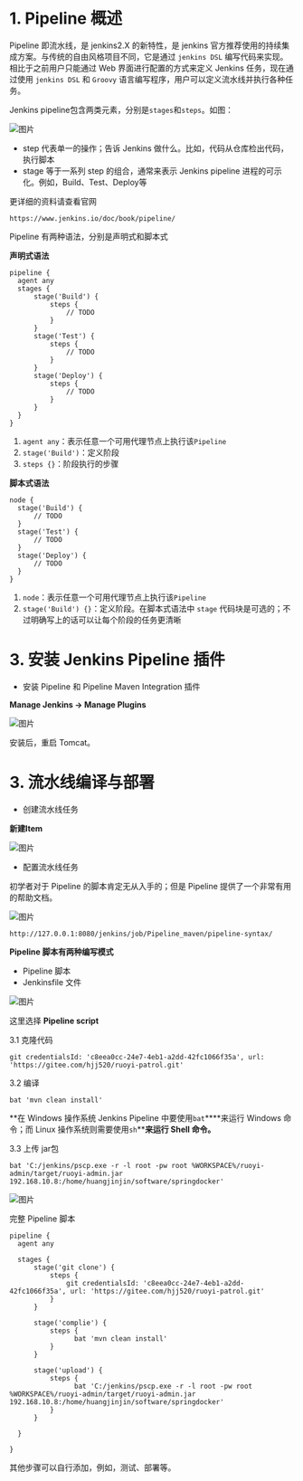# 1. Pipeline 概述

Pipeline 即流水线，是 jenkins2.X 的新特性，是 jenkins 官方推荐使用的持续集成方案。与传统的自由风格项目不同，它是通过 `jenkins DSL` 编写代码来实现。相比于之前用户只能通过 Web 界面进行配置的方式来定义 Jenkins 任务，现在通过使用 `jenkins DSL` 和 `Groovy` 语言编写程序，用户可以定义流水线并执行各种任务。

Jenkins pipeline包含两类元素，分别是`stages`和`steps`。如图：

![图片](images\26-1.png)

- step 代表单一的操作；告诉 Jenkins 做什么。比如，代码从仓库检出代码，执行脚本
- stage 等于一系列 step 的组合，通常来表示 Jenkins pipeline 进程的可示化。例如，Build、Test、Deploy等

更详细的资料请查看官网

```
https://www.jenkins.io/doc/book/pipeline/
```

Pipeline 有两种语法，分别是声明式和脚本式

**声明式语法**

```
pipeline {
  agent any
  stages {
      stage('Build') {
          steps {
              // TODO
          }
      }
      stage('Test') {
          steps {
              // TODO
          }
      }
      stage('Deploy') {
          steps {
              // TODO
          }
      }
  }
}
```

1. `agent any`：表示任意一个可用代理节点上执行该`Pipeline`
2. `stage('Build')`：定义阶段
3. `steps {}`：阶段执行的步骤

**脚本式语法**

```
node {
  stage('Build') {
      // TODO
  }
  stage('Test') {
      // TODO
  }
  stage('Deploy') {
      // TODO
  }
}
```

1. `node`：表示任意一个可用代理节点上执行该`Pipeline`
2. `stage('Build') {}`：定义阶段。在脚本式语法中 `stage` 代码块是可选的；不过明确写上的话可以让每个阶段的任务更清晰

# 3. 安装 Jenkins Pipeline  插件

- 安装 Pipeline 和 Pipeline Maven Integration 插件

**Manage Jenkins -> Manage Plugins**

![图片](images\26-2.png)

安装后，重启 Tomcat。

# 3. 流水线编译与部署

- 创建流水线任务

**新建Item**

![图片](images\26-3.png)

- 配置流水线任务

初学者对于 Pipeline 的脚本肯定无从入手的；但是 Pipeline 提供了一个非常有用的帮助文档。

![图片](images\26-4.png)

```
http://127.0.0.1:8080/jenkins/job/Pipeline_maven/pipeline-syntax/
```

**Pipeline 脚本有两种编写模式**

- Pipeline 脚本
- Jenkinsfile 文件

![图片](images\26-5.png)

这里选择 **Pipeline script**

3.1 克隆代码

```
git credentialsId: 'c8eea0cc-24e7-4eb1-a2dd-42fc1066f35a', url: 'https://gitee.com/hjj520/ruoyi-patrol.git'
```

3.2 编译

```
bat 'mvn clean install'
```

**在 Windows 操作系统 Jenkins Pipeline 中要使用`bat`****来运行 Windows 命令；而 Linux 操作系统则需要使用`sh`****来运行 Shell 命令。**

3.3  上传 jar包

```
bat 'C:/jenkins/pscp.exe -r -l root -pw root %WORKSPACE%/ruoyi-admin/target/ruoyi-admin.jar 192.168.10.8:/home/huangjinjin/software/springdocker'
```

![图片](images\26-6.png)

完整 Pipeline 脚本

```
pipeline {
  agent any

  stages {
      stage('git clone') {
          steps {
              git credentialsId: 'c8eea0cc-24e7-4eb1-a2dd-42fc1066f35a', url: 'https://gitee.com/hjj520/ruoyi-patrol.git'
          }
      }
       
      stage('complie') {
          steps {
                bat 'mvn clean install'
          }
      }
       
      stage('upload') {
          steps {
                bat 'C:/jenkins/pscp.exe -r -l root -pw root %WORKSPACE%/ruoyi-admin/target/ruoyi-admin.jar 192.168.10.8:/home/huangjinjin/software/springdocker'
          }
      }
       
  }
   
}
```

其他步骤可以自行添加，例如，测试、部署等。